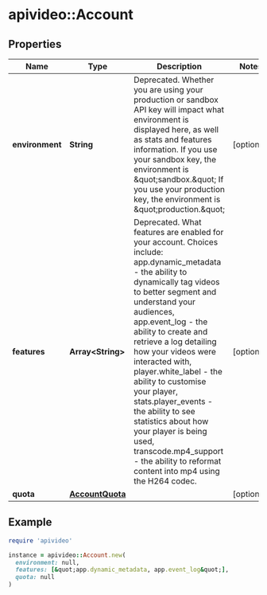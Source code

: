 # apivideo::Account

## Properties

| Name | Type | Description | Notes |
| ---- | ---- | ----------- | ----- |
| **environment** | **String** | Deprecated. Whether you are using your production or sandbox API key will impact what environment is displayed here, as well as stats and features information. If you use your sandbox key, the environment is \&quot;sandbox.\&quot; If you use your production key, the environment is \&quot;production.\&quot; | [optional] |
| **features** | **Array&lt;String&gt;** | Deprecated. What features are enabled for your account. Choices include: app.dynamic_metadata - the ability to dynamically tag videos to better segment and understand your audiences, app.event_log - the ability to create and retrieve a log detailing how your videos were interacted with, player.white_label - the ability to customise your player, stats.player_events - the ability to see statistics about how your player is being used, transcode.mp4_support - the ability to reformat content into mp4 using the H264 codec. | [optional] |
| **quota** | [**AccountQuota**](AccountQuota.md) |  | [optional] |

## Example

```ruby
require 'apivideo'

instance = apivideo::Account.new(
  environment: null,
  features: [&quot;app.dynamic_metadata, app.event_log&quot;],
  quota: null
)
```

